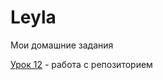 
# Leyla
Мои домашние задания

[Урок 12](https://allahverdiewal.github.io/lesson/img/ "Моя готовая домашка") - работа с репозиторием
